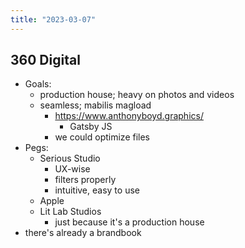 ```yaml
---
title: "2023-03-07"
---
```

## 360 Digital
- Goals:
	- production house; heavy on photos and videos
	- seamless; mabilis magload 
		- https://www.anthonyboyd.graphics/
			- Gatsby JS
		- we could optimize files
- Pegs:
	- Serious Studio
		- UX-wise
		- filters properly
		- intuitive, easy to use
	- Apple
	- Lit Lab Studios
		- just because it's a production house
- there's already a brandbook
